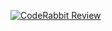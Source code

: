 [![CodeRabbit Review](https://img.shields.io/badge/reviewed_by-CodeRabbit-FF6B6B?style=flat-square)](https://coderabbit.ai)